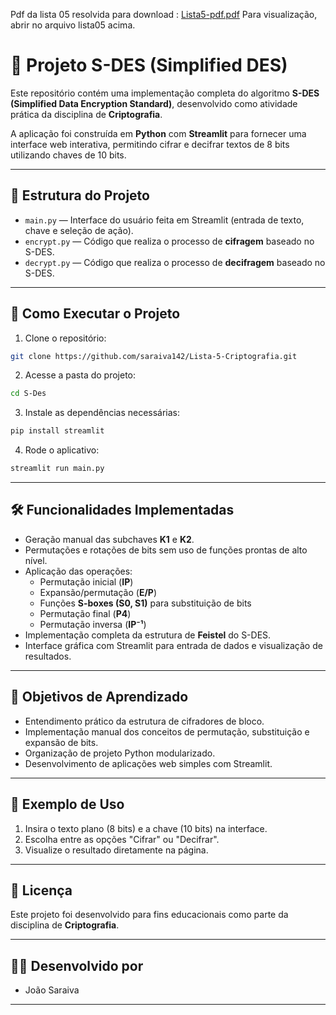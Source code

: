 Pdf da lista 05 resolvida para download : [Lista5-pdf.pdf](https://github.com/user-attachments/files/20028347/Lista5-pdf.pdf)
Para visualização, abrir no arquivo lista05 acima.

# 🔐 Projeto S-DES (Simplified DES)

Este repositório contém uma implementação completa do algoritmo **S-DES (Simplified Data Encryption Standard)**, desenvolvido como atividade prática da disciplina de **Criptografia**.

A aplicação foi construída em **Python** com **Streamlit** para fornecer uma interface web interativa, permitindo cifrar e decifrar textos de 8 bits utilizando chaves de 10 bits.

---

## 📂 Estrutura do Projeto

- `main.py` — Interface do usuário feita em Streamlit (entrada de texto, chave e seleção de ação).
- `encrypt.py` — Código que realiza o processo de **cifragem** baseado no S-DES.
- `decrypt.py` — Código que realiza o processo de **decifragem** baseado no S-DES.

---

## 🚀 Como Executar o Projeto

1. Clone o repositório:

```bash
git clone https://github.com/saraiva142/Lista-5-Criptografia.git
```

2. Acesse a pasta do projeto:

```bash
cd S-Des
```

3. Instale as dependências necessárias:

```bash
pip install streamlit
```

4. Rode o aplicativo:

```bash
streamlit run main.py
```

---

## 🛠️ Funcionalidades Implementadas

- Geração manual das subchaves **K1** e **K2**.
- Permutações e rotações de bits sem uso de funções prontas de alto nível.
- Aplicação das operações:
  - Permutação inicial (**IP**)
  - Expansão/permutação (**E/P**)
  - Funções **S-boxes (S0, S1)** para substituição de bits
  - Permutação final (**P4**)
  - Permutação inversa (**IP⁻¹**)
- Implementação completa da estrutura de **Feistel** do S-DES.
- Interface gráfica com Streamlit para entrada de dados e visualização de resultados.

---

## 🎯 Objetivos de Aprendizado

- Entendimento prático da estrutura de cifradores de bloco.
- Implementação manual dos conceitos de permutação, substituição e expansão de bits.
- Organização de projeto Python modularizado.
- Desenvolvimento de aplicações web simples com Streamlit.

---

## 📸 Exemplo de Uso

1. Insira o texto plano (8 bits) e a chave (10 bits) na interface.
2. Escolha entre as opções "Cifrar" ou "Decifrar".
3. Visualize o resultado diretamente na página.

---

## 📄 Licença

Este projeto foi desenvolvido para fins educacionais como parte da disciplina de **Criptografia**.

---

## 👨‍💻 Desenvolvido por

- João Saraiva

---


